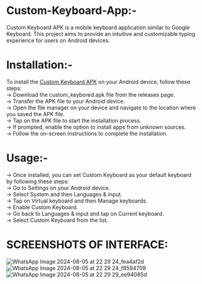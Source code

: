 # Custom-Keyboard-App:-
Custom Keyboard APK is a mobile keyboard application similar to Google Keyboard. This project aims to provide an intuitive and customizable typing experience for users on Android devices.

# Installation:-

To install the [Custom Keyboard APK](https://github.com/namansinghal031/Modern-Keyboard-App/releases/download/untagged-22ba3544e7649e3673a4/custom_keybored.apk) on your Android device, follow these steps:<br>
-> Download the custom_keybored.apk file from the releases page.<br>
-> Transfer the APK file to your Android device.<br>
-> Open the file manager on your device and navigate to the location where you saved the APK file.<br>
-> Tap on the APK file to start the installation process.<br>
-> If prompted, enable the option to install apps from unknown sources.<br>
-> Follow the on-screen instructions to complete the installation.<br>

# Usage:-
-> Once installed, you can set Custom Keyboard as your default keyboard by following these steps:<br>
-> Go to Settings on your Android device.<br>
-> Select System and then Languages & input.<br>
-> Tap on Virtual keyboard and then Manage keyboards.<br>
-> Enable Custom Keyboard.<br>
-> Go back to Languages & input and tap on Current keyboard.<br>
-> Select Custom Keyboard from the list.<br>

# SCREENSHOTS OF INTERFACE:
![WhatsApp Image 2024-08-05 at 22 29 24_fea4af2d](https://github.com/user-attachments/assets/97169c27-0af8-4df2-956e-f67a963e116c)
![WhatsApp Image 2024-08-05 at 22 29 24_f8594709](https://github.com/user-attachments/assets/dc65abc6-1242-4d61-9766-9b3056648bac)
![WhatsApp Image 2024-08-05 at 22 29 29_ee94085d](https://github.com/user-attachments/assets/fb81d9b1-f19d-45e8-b6e8-facb00162437)

